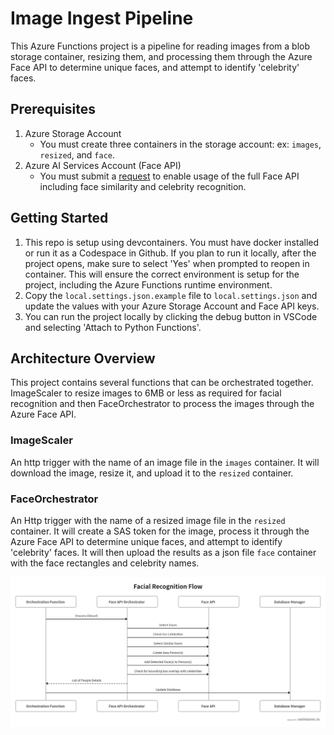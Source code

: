# Image Ingest Pipeline

This Azure Functions project is a pipeline for reading images from a blob storage container, resizing them, and processing them through the Azure Face API to determine unique faces, and attempt to identify 'celebrity' faces.

## Prerequisites

1. Azure Storage Account
    - You must create three containers in the storage account: ex: `images`, `resized`, and `face`.
1. Azure AI Services Account (Face API)
    - You must submit a [request](https://learn.microsoft.com/azure/ai-services/computer-vision/overview-identity) to enable usage of the full Face API including face similarity and celebrity recognition.


## Getting Started

1. This repo is setup using devcontainers.  You must have docker installed or run it as a Codespace in Github. If you plan to run it locally, after the project opens, make sure to select 'Yes' when prompted to reopen in container.  This will ensure the correct environment is setup for the project, including the Azure Functions runtime environment.
1. Copy the `local.settings.json.example` file to `local.settings.json` and update the values with your Azure Storage Account and Face API keys.
1. You can run the project locally by clicking the debug button in VSCode and selecting 'Attach to Python Functions'.

## Architecture Overview

This project contains several functions that can be orchestrated together.  ImageScaler to resize images to 6MB or less as required for facial recognition and then FaceOrchestrator to process the images through the Azure Face API.

### ImageScaler

An http trigger with the name of an image file in the `images` container.  It will download the image, resize it, and upload it to the `resized` container.

### FaceOrchestrator

An Http trigger with the name of a resized image file in the `resized` container.  It will create a SAS token for the image, process it through the Azure Face API to determine unique faces, and attempt to identify 'celebrity' faces.  It will then upload the results as a json file `face` container with the face rectangles and celebrity names.

![Architecture](/media/faceorchestrator.png)

